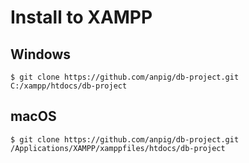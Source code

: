 # Install to XAMPP

## Windows

```
$ git clone https://github.com/anpig/db-project.git C:/xampp/htdocs/db-project
```

## macOS

```
$ git clone https://github.com/anpig/db-project.git /Applications/XAMPP/xamppfiles/htdocs/db-project
```